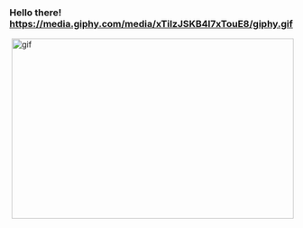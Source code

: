 ### Hello there! https://media.giphy.com/media/xTiIzJSKB4l7xTouE8/giphy.gif

<p><img align="right" alt="gif" src="https://media.giphy.com/media/xTiIzJSKB4l7xTouE8/giphy.gif" width="500" height="320" /></p>

<!--
**villetopiassuutari/villetopiassuutari** is a ✨ _special_ ✨ repository because its `README.md` (this file) appears on your GitHub profile.

Here are some ideas to get you started:

- 🔭 I’m currently working on ...
- 🌱 I’m currently learning ...
- 👯 I’m looking to collaborate on ...
- 🤔 I’m looking for help with ...
- 💬 Ask me about ...
- 📫 How to reach me: ...
- 😄 Pronouns: ...
- ⚡ Fun fact: ...
-->
